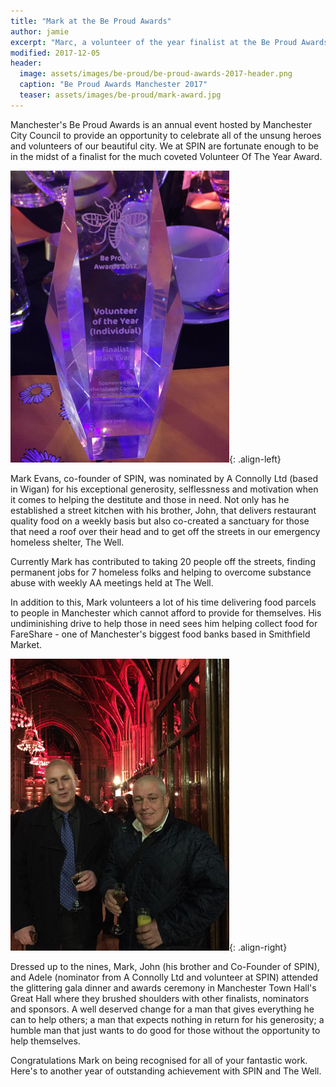 ```yaml
---
title: "Mark at the Be Proud Awards"
author: jamie
excerpt: "Marc, a volunteer of the year finalist at the Be Proud Awards in Manchester"
modified: 2017-12-05
header: 
  image: assets/images/be-proud/be-proud-awards-2017-header.png
  caption: "Be Proud Awards Manchester 2017"
  teaser: assets/images/be-proud/mark-award.jpg
---
```


Manchester's Be Proud Awards is an annual event hosted by Manchester City Council to provide an opportunity to celebrate all of the unsung heroes and volunteers of our beautiful city. We at SPIN are fortunate enough to be in the midst of a finalist for the much coveted Volunteer Of The Year Award.

![image-left](/assets/images/be-proud/mark-award-small.jpg){: .align-left}

Mark Evans, co-founder of SPIN, was nominated by A Connolly Ltd (based in Wigan) for his exceptional generosity, selflessness and motivation when it comes to helping the destitute and those in need. Not only has he established a street kitchen with his brother, John, that delivers restaurant quality food on a weekly basis but also co-created a sanctuary for those that need a roof over their head and to get off the streets in our emergency homeless shelter, The Well.

Currently Mark has contributed to taking 20 people off the streets, finding permanent jobs for 7 homeless folks and helping to overcome substance abuse with weekly AA meetings held at The Well.

In addition to this, Mark volunteers a lot of his time delivering food parcels to people in Manchester which cannot afford to provide for themselves. His undiminishing drive to help those in need sees him helping collect food for FareShare - one of Manchester's biggest food banks based in Smithfield Market.

![image-right](/assets/images/be-proud/john-and-mark-small.jpg){: .align-right}

Dressed up to the nines, Mark, John (his brother and Co-Founder of SPIN), and Adele (nominator from A Connolly Ltd and volunteer at SPIN) attended the glittering gala dinner and awards ceremony in Manchester Town Hall's Great Hall where they brushed shoulders with other finalists, nominators and sponsors. A well deserved change for a man that gives everything he can to help others; a man that expects nothing in return for his generosity; a humble man that just wants to do good for those without the opportunity to help themselves.

Congratulations Mark on being recognised for all of your fantastic work. Here's to another year of outstanding achievement with SPIN and The Well.